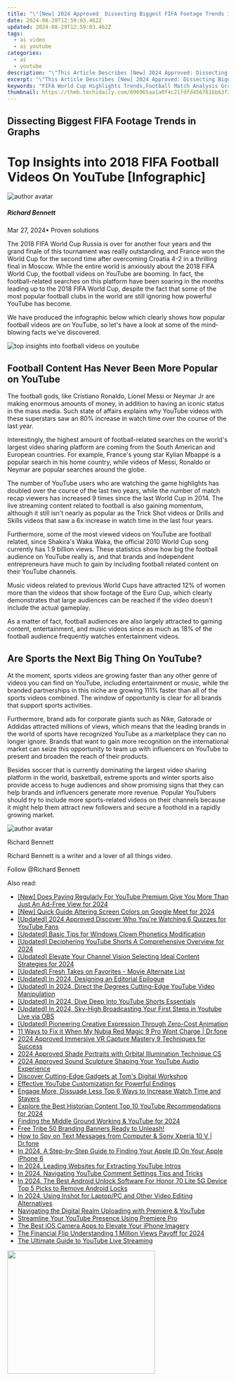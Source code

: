 ```yaml
---
title: "\"[New] 2024 Approved  Dissecting Biggest FIFA Footage Trends in Graphs\""
date: 2024-08-28T12:59:03.462Z
updated: 2024-08-29T12:59:03.462Z
tags:
  - ai video
  - ai youtube
categories:
  - ai
  - youtube
description: "\"This Article Describes [New] 2024 Approved: Dissecting Biggest FIFA Footage Trends in Graphs\""
excerpt: "\"This Article Describes [New] 2024 Approved: Dissecting Biggest FIFA Footage Trends in Graphs\""
keywords: "FIFA World Cup Highlights Trends,Football Match Analysis Graphics,Global Soccer Match Tactics,Top FIFA Gameplay Patterns,Ball Movement Chart Footage,Player Stats Graphical Review,Tournament Goal Distribution Study"
thumbnail: https://thmb.techidaily.com/696965aa1a0f4c21fdfd456761bb63f354f50ffc3b27173b44a827d0fae8995e.jpg
---
```


## Dissecting Biggest FIFA Footage Trends in Graphs

# Top Insights into 2018 FIFA Football Videos On YouTube \[Infographic\]

![author avatar](https://images.wondershare.com/filmora/article-images/richard-bennett.jpg)

##### Richard Bennett

 Mar 27, 2024• Proven solutions

The 2018 FIFA World Cup Russia is over for another four years and the grand finale of this tournament was really outstanding, and France won the World Cup for the second time after overcoming Croatia 4-2 in a thrilling final in Moscow. While the entire world is anxiously about the 2018 FIFA World Cup, the football videos on YouTube are booming. In fact, the football-related searches on this platform have been soaring in the months leading up to the 2018 FIFA World Cup, despite the fact that some of the most popular football clubs in the world are still ignoring how powerful YouTube has become.

We have produced the infographic below which clearly shows how popular football videos are on YouTube, so let's have a look at some of the mind-blowing facts we've discovered.

![top insights into football videos on youtube](https://filmora.wondershare.com/youtube-video-editing/top-insights-into-football-videos-on-youtube.png)

## Football Content Has Never Been More Popular on YouTube

The football gods, like Cristiano Ronaldo, Lionel Messi or Neymar Jr are making enormous amounts of money, in addition to having an iconic status in the mass media. Such state of affairs explains why YouTube videos with these superstars saw an 80% increase in watch time over the course of the last year.

Interestingly, the highest amount of football-related searches on the world's largest video sharing platform are coming from the South American and European countries. For example, France's young star Kylian Mbappé is a popular search in his home country, while videos of Messi, Ronaldo or Neymar are popular searches around the globe.

The number of YouTube users who are watching the game highlights has doubled over the course of the last two years, while the number of match recap viewers has increased 9 times since the last World Cup in 2014\. The live streaming content related to football is also gaining momentum, although it still isn't nearly as popular as the Trick Shot videos or Drills and Skills videos that saw a 6x increase in watch time in the last four years.

Furthermore, some of the most viewed videos on YouTube are football related, since Shakira's Waka Waka, the official 2010 World Cup song currently has 1.9 billion views. These statistics show how big the football audience on YouTube really is, and that brands and independent entrepreneurs have much to gain by including football related content on their YouTube channels.

Music videos related to previous World Cups have attracted 12% of women more than the videos that show footage of the Euro Cup, which clearly demonstrates that large audiences can be reached if the video doesn't include the actual gameplay.

As a matter of fact, football audiences are also largely attracted to gaming content, entertainment, and music videos since as much as 18% of the football audience frequently watches entertainment videos.

## Are Sports the Next Big Thing On YouTube?

At the moment, sports videos are growing faster than any other genre of videos you can find on YouTube, including entertainment or music, while the branded partnerships in this niche are growing 111% faster than all of the sports videos combined. The window of opportunity is clear for all brands that support sports activities.

Furthermore, brand ads for corporate giants such as Nike, Gatorade or Addidas attracted millions of views, which means that the leading brands in the world of sports have recognized YouTube as a marketplace they can no longer ignore. Brands that want to gain more recognition on the international market can seize this opportunity to team up with influencers on YouTube to present and broaden the reach of their products.

Besides soccer that is currently dominating the largest video sharing platform in the world, basketball, extreme sports and winter sports also provide access to huge audiences and show promising signs that they can help brands and influencers generate more revenue. Popular YouTubers should try to include more sports-related videos on their channels because it might help them attract new followers and secure a foothold in a rapidly growing market.

![author avatar](https://images.wondershare.com/filmora/article-images/richard-bennett.jpg)

Richard Bennett

Richard Bennett is a writer and a lover of all things video.

Follow @Richard Bennett


<ins class="adsbygoogle"
     style="display:block"
     data-ad-format="autorelaxed"
     data-ad-client="ca-pub-7571918770474297"
     data-ad-slot="1223367746"></ins>



<ins class="adsbygoogle"
     style="display:block"
     data-ad-client="ca-pub-7571918770474297"
     data-ad-slot="8358498916"
     data-ad-format="auto"
     data-full-width-responsive="true"></ins>





<span class="atpl-alsoreadstyle">Also read:</span>
<div><ul>
<li><a href="https://youtube-zero.techidaily.com/oes-paying-regularly-for-youtube-premium-give-you-more-than-just-an-ad-free-view-for-2024/"><u>[New] Does Paying Regularly For YouTube Premium Give You More Than Just An Ad-Free View for 2024</u></a></li>
<li><a href="https://on-screen-recording.techidaily.com/new-quick-guide-altering-screen-colors-on-google-meet-for-2024/"><u>[New] Quick Guide  Altering Screen Colors on Google Meet for 2024</u></a></li>
<li><a href="https://youtube-zero.techidaily.com/ed-2024-approved-discover-who-youre-watching-6-quizzes-for-youtube-fans/"><u>[Updated] 2024 Approved  Discover Who You're Watching  6 Quizzes for YouTube Fans</u></a></li>
<li><a href="https://extra-resources.techidaily.com/updated-basic-tips-for-windows-clown-phonetics-modification/"><u>[Updated] Basic Tips for Windows Clown Phonetics Modification</u></a></li>
<li><a href="https://youtube-zero.techidaily.com/ed-deciphering-youtube-shorts-a-comprehensive-overview-for-2024/"><u>[Updated] Deciphering YouTube Shorts  A Comprehensive Overview for 2024</u></a></li>
<li><a href="https://youtube-zero.techidaily.com/ed-elevate-your-channel-vision-selecting-ideal-content-strategies-for-2024/"><u>[Updated] Elevate Your Channel Vision  Selecting Ideal Content Strategies for 2024</u></a></li>
<li><a href="https://youtube-zero.techidaily.com/ed-fresh-takes-on-favorites-movie-alternate-list/"><u>[Updated] Fresh Takes on Favorites - Movie Alternate List</u></a></li>
<li><a href="https://youtube-zero.techidaily.com/ed-in-2024-designing-an-editorial-epilogue/"><u>[Updated] In 2024, Designing an Editorial Epilogue</u></a></li>
<li><a href="https://youtube-zero.techidaily.com/ed-in-2024-direct-the-degrees-cutting-edge-youtube-video-manipulation/"><u>[Updated] In 2024, Direct the Degrees  Cutting-Edge YouTube Video Manipulation</u></a></li>
<li><a href="https://youtube-zero.techidaily.com/ed-in-2024-dive-deep-into-youtube-shorts-essentials/"><u>[Updated] In 2024, Dive Deep Into YouTube Shorts Essentials</u></a></li>
<li><a href="https://youtube-zero.techidaily.com/ed-in-2024-sky-high-broadcasting-your-first-steps-in-youtube-live-via-obs/"><u>[Updated] In 2024, Sky-High Broadcasting  Your First Steps in Youtube Live via OBS</u></a></li>
<li><a href="https://extra-support.techidaily.com/updated-pioneering-creative-expression-through-zero-cost-animation/"><u>[Updated] Pioneering Creative Expression Through Zero-Cost Animation</u></a></li>
<li><a href="https://howto.techidaily.com/11-ways-to-fix-it-when-my-nubia-red-magic-9-pro-wont-charge-drfone-by-drfone-fix-android-problems-fix-android-problems/"><u>11 Ways to Fix it When My Nubia Red Magic 9 Pro Wont Charge | Dr.fone</u></a></li>
<li><a href="https://some-knowledge.techidaily.com/2024-approved-immersive-vr-capture-mastery-9-techniques-for-success/"><u>2024 Approved  Immersive VR Capture Mastery  9 Techniques for Success</u></a></li>
<li><a href="https://article-knowledge.techidaily.com/2024-approved-shade-portraits-with-orbital-illumination-technique-cs/"><u>2024 Approved  Shade Portraits with Orbital Illumination Technique CS</u></a></li>
<li><a href="https://youtube-zero.techidaily.com/approved-sound-sculpture-shaping-your-youtube-audio-experience/"><u>2024 Approved  Sound Sculpture  Shaping Your YouTube Audio Experience</u></a></li>
<li><a href="https://hardware-reviews.techidaily.com/discover-cutting-edge-gadgets-at-toms-digital-workshop/"><u>Discover Cutting-Edge Gadgets at Tom's Digital Workshop</u></a></li>
<li><a href="https://youtube-zero.techidaily.com/tive-youtube-customization-for-powerful-endings/"><u>Effective YouTube Customization for Powerful Endings</u></a></li>
<li><a href="https://youtube-zero.techidaily.com/e-more-dissuade-less-top-6-ways-to-increase-watch-time-and-stayers/"><u>Engage More, Dissuade Less  Top 6 Ways to Increase Watch Time and Stayers</u></a></li>
<li><a href="https://youtube-zero.techidaily.com/re-the-best-historian-content-top-10-youtube-recommendations-for-2024/"><u>Explore the Best Historian Content  Top 10 YouTube Recommendations for 2024</u></a></li>
<li><a href="https://youtube-zero.techidaily.com/ng-the-middle-ground-working-and-youtube-for-2024/"><u>Finding the Middle Ground  Working & YouTube for 2024</u></a></li>
<li><a href="https://youtube-zero.techidaily.com/tribe-50-branding-banners-ready-to-unleash/"><u>Free Tribe  50 Branding Banners Ready to Unleash!</u></a></li>
<li><a href="https://android-location-track.techidaily.com/how-to-spy-on-text-messages-from-computer-and-sony-xperia-10-v-drfone-by-drfone-virtual-android/"><u>How to Spy on Text Messages from Computer & Sony Xperia 10 V | Dr.fone</u></a></li>
<li><a href="https://apple-account.techidaily.com/in-2024-a-step-by-step-guide-to-finding-your-apple-id-on-your-apple-iphone-6-by-drfone-ios/"><u>In 2024, A Step-by-Step Guide to Finding Your Apple ID On Your Apple iPhone 6</u></a></li>
<li><a href="https://youtube-zero.techidaily.com/24-leading-websites-for-extracting-youtube-intros/"><u>In 2024, Leading Websites for Extracting YouTube Intros</u></a></li>
<li><a href="https://youtube-zero.techidaily.com/24-navigating-youtube-comment-settings-tips-and-tricks/"><u>In 2024, Navigating YouTube Comment Settings  Tips and Tricks</u></a></li>
<li><a href="https://sim-unlock.techidaily.com/in-2024-the-best-android-unlock-software-for-honor-70-lite-5g-device-top-5-picks-to-remove-android-locks-by-drfone-android/"><u>In 2024, The Best Android Unlock Software For Honor 70 Lite 5G Device Top 5 Picks to Remove Android Locks</u></a></li>
<li><a href="https://some-skills.techidaily.com/in-2024-using-inshot-for-laptoppc-and-other-video-editing-alternatives/"><u>In 2024, Using Inshot for Laptop/PC and Other Video Editing Alternatives</u></a></li>
<li><a href="https://youtube-zero.techidaily.com/ating-the-digital-realm-uploading-with-premiere-and-youtube/"><u>Navigating the Digital Realm  Uploading with Premiere & YouTube</u></a></li>
<li><a href="https://youtube-zero.techidaily.com/mline-your-youtube-presence-using-premiere-pro/"><u>Streamline Your YouTube Presence Using Premiere Pro</u></a></li>
<li><a href="https://extra-lessons.techidaily.com/the-best-ios-camera-apps-to-elevate-your-iphone-imagery/"><u>The Best iOS Camera Apps to Elevate Your iPhone Imagery</u></a></li>
<li><a href="https://youtube-zero.techidaily.com/inancial-flip-understanding-1-million-views-payoff-for-2024/"><u>The Financial Flip  Understanding 1 Million Views Payoff for 2024</u></a></li>
<li><a href="https://youtube-zero.techidaily.com/ltimate-guide-to-youtube-live-streaming/"><u>The Ultimate Guide to YouTube Live Streaming</u></a></li>
</ul></div>

<!-- affiliate ads begin -->
<a href="https://aligracehair.sjv.io/c/5597632/2087264/19272" target="_top" id="2087264"><img src="//a.impactradius-go.com/display-ad/19272-2087264" border="0" alt="" width="336" height="280"/></a><img height="0" width="0" src="https://imp.pxf.io/i/5597632/2087264/19272" style="position:absolute;visibility:hidden;" border="0" />
<!-- affiliate ads end -->